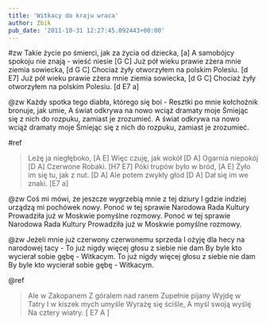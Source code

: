 ```yaml
---
title: 'Witkacy do kraju wraca'
author: Zbik
pub_date: '2011-10-31 12:27:45.092443+00:00'
---
```


#zw
Takie życie po śmierci, jak za życia od dziecka, [a]
A samobójcy spokoju nie znają - wieść niesie [G C]
Już pół wieku prawie zżera mnie ziemia sowiecka, [d G C]
Chociaż żyły otworzyłem na polskim Polesiu. [d E7]
Już pół wieku prawie zżera mnie ziemia sowiecka, [d G C]
Chociaż żyły otworzyłem na polskim Polesiu. [d E7 a]

@zw
Każdy spotka tego diabła, którego się boi -
Resztki po mnie kołchoźnik bronuje, jak umie,
A świat odkrywa na nowo wciąż dramaty moje
Śmiejąc się z nich do rozpuku, zamiast je zrozumieć.
A świat odkrywa na nowo wciąż dramaty moje
Śmiejąc się z nich do rozpuku, zamiast je zrozumieć.

#ref
>Leżę ja niegłęboko, [A E]
>Więc czuję, jak wokół [D A]
>Ogarnia niepokój [D A]
>Czerwone Robaki. [H7 E7]
>Póki trupów było w bród, [A E]
>Żyło im się tu, jak z nut. [D A]
>Ale potem zwykły głód [D A]
>Dał się im we znaki. [E7 a]

@zw
Coś mi mówi, że jeszcze wygrzebią mnie z tej dziury
I gdzie indziej urządzą mi pochówek nowy.
Ponoć w tej sprawie Narodowa Rada Kultury
Prowadziła już w Moskwie pomyślne rozmowy.
Ponoć w tej sprawie Narodowa Rada Kultury
Prowadziła już w Moskwie pomyślne rozmowy.

@zw
Jeżeli mnie już czerwony czerwonemu sprzeda
I ożyję dla hecy na narodowej tacy -
To już nigdy więcej głosu z siebie nie dam
By byle kto wycierał sobie gębę - Witkacym.
To już nigdy więcej głosu z siebie nie dam
By byle kto wycierał sobie gębę - Witkacym.

@ref
>Ale w Zakopanem
>Z góralem nad ranem
>Zupełnie pijany
>Wyjdę w Tatry
>I w kiszek mych umyśle
>Wyrażę się ściśle,
>A myśl swoją wyślę
>Na cztery wiatry. [ E7 A ]